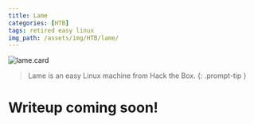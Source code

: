 ```yaml
---
title: Lame
categories: [HTB]
tags: retired easy linux
img_path: /assets/img/HTB/lame/
---
```


![lame.card](Lame.png)

> Lame is an easy Linux machine from Hack the Box. 
{: .prompt-tip }

# Writeup coming soon!